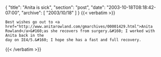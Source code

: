 {
  "title": "Anita is sick",
  "section": "post",
  "date": "2003-10-18T08:18:42-07:00",
  "archive": [
    "2003/10/18"
  ]
}
{{< verbatim >}}

    Best wishes go out to <a href="http://www.anitarowland.com/gmarchives/00001429.html">Anita
    Rowland</a>&#160;as she recovers from surgery.&#160; I worked with Anita back in the
    day on IE4/5.&#160; I hope she has a fast and full recovery.
{{< /verbatim >}}
